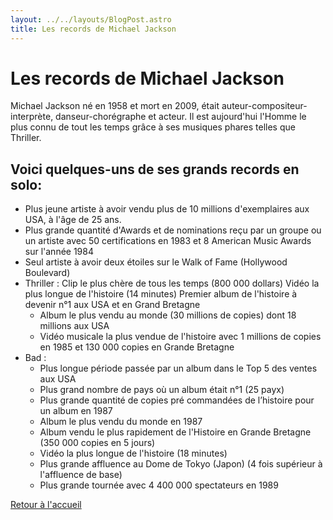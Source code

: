 ```yaml
---
layout: ../../layouts/BlogPost.astro
title: Les records de Michael Jackson
---
```


# Les records de Michael Jackson

Michael Jackson né en 1958 et mort en 2009, était auteur-compositeur-interprète, danseur-chorégraphe et acteur. Il est aujourd'hui l'Homme le plus connu de tout les temps grâce à ses musiques phares telles que Thriller.

## Voici quelques-uns de ses grands records en solo:

* Plus jeune artiste à avoir vendu plus de 10 millions d'exemplaires aux USA, à l'âge de 25 ans.
* Plus grande quantité d'Awards et de nominations reçu par un groupe ou un artiste avec 50 certifications en 1983 et 8 American Music Awards sur l'année 1984
* Seul artiste à avoir deux étoiles sur le Walk of Fame (Hollywood Boulevard)
* Thriller :
   Clip le plus chère de tous les temps (800 000 dollars)
   Vidéo la plus longue de l'histoire (14 minutes)
   Premier album de l'histoire à devenir n°1 aux USA et en Grand Bretagne
  * Album le plus vendu au monde (30 millions de copies) dont 18 millions aux USA
  * Vidéo musicale la plus vendue de l'histoire avec 1 millions de copies en 1985 et 130 000 copies en Grande Bretagne
* Bad :
  * Plus longue période passée par un album dans le Top 5 des ventes aux USA
  * Plus grand nombre de pays où un album était n°1 (25 payx)
  * Plus grande quantité de copies pré commandées de l’histoire pour un album en 1987
  * Album le plus vendu du monde en 1987
  * Album vendu le plus rapidement de l'Histoire en Grande Bretagne (350 000 copies en 5 jours)
  * Vidéo la plus longue de l'histoire (18 minutes)
  * Plus grande affluence au Dome de Tokyo (Japon) (4 fois supérieur à l'affluence de base)
  * Plus grande tournée avec 4 400 000 spectateurs en 1989

[Retour à l'accueil](/)